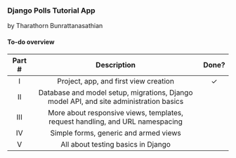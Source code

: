 ### Django Polls Tutorial App
by Tharathorn Bunrattanasathian

#### To-do overview
|Part #     | Description|Done?|
|:---------:|:----------:|:---:|
|I| Project, app, and first view creation |✓|
|II| Database and model setup, migrations, Django model API, and site administration basics ||
|III| More about responsive views, templates, request handling, and URL namespacing |   |
|IV| Simple forms, generic and armed views |   |
|V| All about testing basics in Django  |   |

